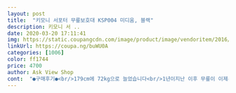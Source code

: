 ```yaml
---
layout: post 
title:  "키모니 서포터 무릎보호대 KSP004 미디움, 블랙" 
description: 키모니 서 ..
date: 2020-03-20 17:11:41 
img: https://static.coupangcdn.com/image/product/image/vendoritem/2016/08/29/3030331050/b72291ba-228d-490c-9582-334ea1f08ec8.jpg 
linkUrl: https://coupa.ng/buWU0A 
categories: [1006] 
color: ff1744 
price: 4700 
author: Ask View Shop 
cont:  "●구매후기●<br/>179cm에 72kg으로 늘었습니다<br/>1년이지난 이후 무릎이 이제는 너무 아파서 결국에는 연골파열로 인해서.<br/>.<br/><br/>2019년 12월 14일 후기 추가<br/>2개 구매 하였음<br/>가격 : 4130원<br/>가격대비, 너무 잘쓰고있습니다.<br/><br/>구매날짜 : 2017년 10월 6일 금<br/>그게 자세에서 온 것인줄 몰랐었어요.<br/><br/>그냥 양말 신듯이 쭉 당겨서 신으면 되서 아주 편합니다.<br/><br/>그래서 그  다음부터는 장비 철저히 하고 무릎 보호대도 착용하니까 훨씬 나았습니다.<br/><br/>그래서 다른 부분하고 다르게 무릎이 심하게 압박되지 않아서 좋습니다.<br/><br/>그래서 젊은 나이인데도 오래 등산하면 다리 아프고 그랬는데<br/>그리고 신을때도 특별히 신경쓰지 않고<br/>그이후에 재활을 하기위해 구매를 하였습니다.<br/><br/>더더군다나 무리를 할수밖에없었던 시간이었죠.<br/>.<br/><br/>도움도 많이 되구요 ㅎㅎ<br/>도착날짜 : 2017년 10월 7일 토<br/>둘째가생기고, 아내는 육아휴직기간이여서,<br/>뒤늦게 알게 됐습니다.<br/><br/>등산은 기본 2시간 이상이니까 장시간 등산하고 하산할 때<br/>등산할 때 걷는 것도 아주 중요하다는 걸<br/>막쓰고ㅎㅎㅎ떨어지면 다시사기에도.<br/>.<br/>가격이 착합니다.<br/><br/>몸을 쓰는 일을 하는 30대후반의 23개월 8개월 연년생 아들을 둔 가장이자, 아빠이며, 남편입니다.<br/><br/>무름 밑 부분은 정당히 맞는 것 같으나<br/>무릎 부위는 따로 튀어나오는 부위의 특징을 살려서 따로 모양이 잡혀있습니다.<br/><br/>무릎을 꽉 조이지 않고 적당히 조여주는 게 제일 마음에 듭니다.<br/><br/>미디움으로 구입했습니다.<br/><br/>보통 등산 때 많이 착용합니다.<br/>~~<br/>보통 맨 다리에 많이 착용합니다.<br/><br/>뼈가 있는 무릎 부분은 따로 여유가 있게 만들어서<br/>사용후 솔직한리뷰만 씁니다~ㅎㅎ<br/>사이즈 : 미디움<br/>사진처럼 종아리랑 허벅지 반이 덮혀서 한 쪽으로 흐르지 않고 안정적입니다.<br/><br/>생각보다 가볍고, 튼튼하고 무릎도 잘잡아줍니다.<br/><br/>수술을햇습니다.<br/><br/>스쿼트 할때 사용하는데 부담없이 잘 사용하고 있습니다.<br/><br/>아무래도 부담이 덜 되는 느낌을 받아서 좋습니다.<br/><br/>안좋다고 생각하는데<br/>운동을 해서<br/>원래는 아무것도 안하고 터덜터덜 걸어다녔는데<br/>이제품 참좋습니다.<br/><br/>저는 사이클 탈 때랑 등산할 때 무릎 보호대를 착용하는데<br/>전 너무 압박하는 걸 싫어하고 무릎을 심하게 조이는건<br/>제작년에 쫌 무리를 해서 일을 하고는 무릎에 이상이있음을 알았는데,<br/>착용한 사람: 178cm  60kg  싸이클 타는 20살 남자<br/>키모니 무릎 보호대<br/>타사에 세배나 비싼것도 써보았지만... <br/><br/>통기성 소재고 쭉 늘어나는 어느정도 여유있게 신축성이 있습니다.<br/><br/>허벅지 부분은 꽉 끼는 느낌이 있음<br/>" 
---
```

